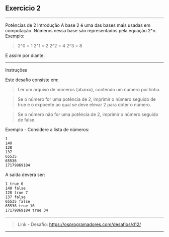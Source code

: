 ## Exercicio 2
<hr/>
Potências de 2
Introdução
A base 2 é uma das bases mais usadas em computação. Números nessa base são representados pela equação 2^n. Exemplo:


>2^0 = 1
2^1 = 2
2^2 = 4
2^3 = 8


E assim por diante.
<hr/>

Instruções

Este desafio consiste em:

>Ler um arquivo de números (abaixo), contendo um número por linha.

>Se o número for uma potência de 2, imprimir o número seguido de true e o expoente ao qual se deve elevar 2 
para obter o número.

>Se o número não for uma potência de 2, imprimir o número seguido de false.

Exemplo - Considere a lista de números:

```
1
140
128
137
65535
65536
17179869184
```

A saída deverá ser:

```
1 true 0
140 false
128 true 7
137 false
65535 false
65536 true 16
17179869184 true 34
```

<hr/>

>Link - Desafio: https://osprogramadores.com/desafios/d12/

<hr/>